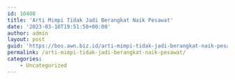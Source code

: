 ```yaml
---
id: 10408
title: 'Arti Mimpi Tidak Jadi Berangkat Naik Pesawat'
date: '2023-03-10T19:51:50+00:00'
author: admin
layout: post
guid: 'https://bos.awn.biz.id/arti-mimpi-tidak-jadi-berangkat-naik-pesawat/'
permalink: /arti-mimpi-tidak-jadi-berangkat-naik-pesawat/
categories:
    - Uncategorized
---
```


